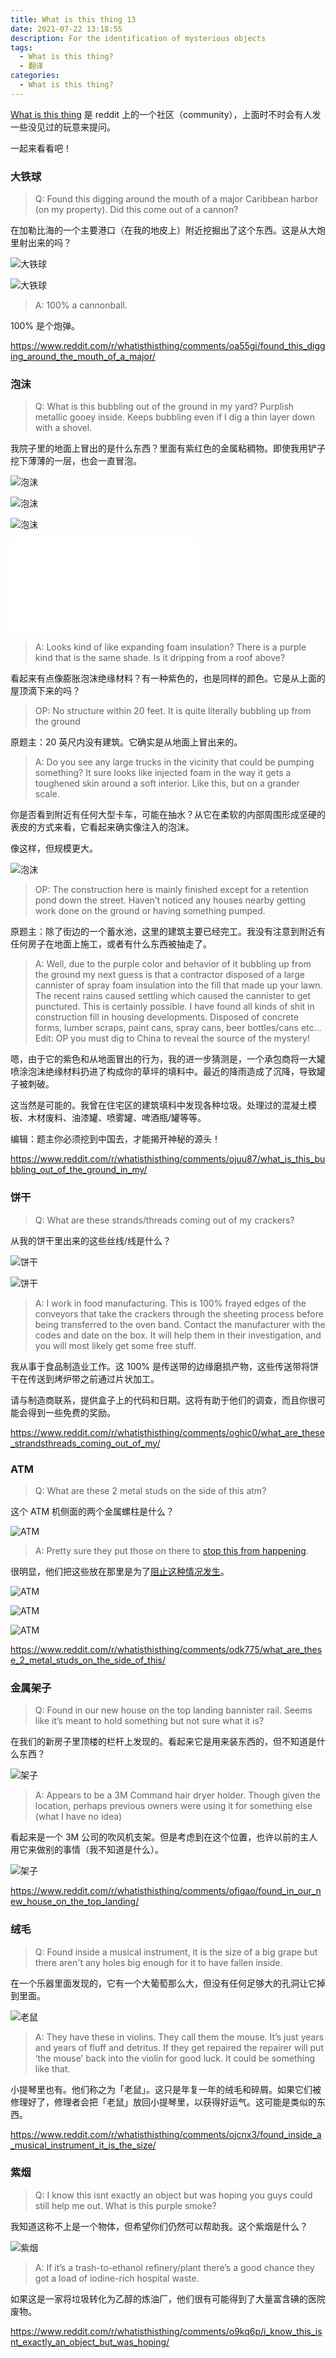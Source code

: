 ```yaml
---
title: What is this thing 13
date: 2021-07-22 13:18:55
description: For the identification of mysterious objects
tags:
  - What is this thing?
  - 翻译
categories:
  - What is this thing?
---
```

[What is this thing](https://www.reddit.com/r/whatisthisthing/) 是 reddit 上的一个社区（community），上面时不时会有人发一些没见过的玩意来提问。

一起来看看吧！

<!-- more -->

### 大铁球

> Q: Found this digging around the mouth of a major Caribbean harbor (on my property). Did this come out of a cannon?

在加勒比海的一个主要港口（在我的地皮上）附近挖掘出了这个东西。这是从大炮里射出来的吗？

![大铁球](https://cdn.jsdelivr.net/gh/AemonCao/AemonCao.github.io@master/source/_posts/whatisthisthing-13/大铁球.jpg)

![大铁球](https://cdn.jsdelivr.net/gh/AemonCao/AemonCao.github.io@master/source/_posts/whatisthisthing-13/大铁球2.jpg)

> A: 100% a cannonball.

100% 是个炮弹。

<https://www.reddit.com/r/whatisthisthing/comments/oa55gi/found_this_digging_around_the_mouth_of_a_major/>

### 泡沫

> Q: What is this bubbling out of the ground in my yard? Purplish metallic gooey inside. Keeps bubbling even if I dig a thin layer down with a shovel.

我院子里的地面上冒出的是什么东西？里面有紫红色的金属粘稠物。即使我用铲子挖下薄薄的一层，也会一直冒泡。

![泡沫](https://cdn.jsdelivr.net/gh/AemonCao/AemonCao.github.io@master/source/_posts/whatisthisthing-13/泡沫1.jpg)

![泡沫](https://cdn.jsdelivr.net/gh/AemonCao/AemonCao.github.io@master/source/_posts/whatisthisthing-13/泡沫2.jpg)

![泡沫](https://cdn.jsdelivr.net/gh/AemonCao/AemonCao.github.io@master/source/_posts/whatisthisthing-13/泡沫3.jpg)

<iframe src="//player.bilibili.com/player.html?aid=716812906&bvid=BV1GX4y1c7rf&cid=374491892&page=1" scrolling="no" border="0" frameborder="no" framespacing="0" allowfullscreen="true"> </iframe>

> A: Looks kind of like expanding foam insulation? There is a purple kind that is the same shade. Is it dripping from a roof above?

看起来有点像膨胀泡沫绝缘材料？有一种紫色的，也是同样的颜色。它是从上面的屋顶滴下来的吗？

> OP: No structure within 20 feet. It is quite literally bubbling up from the ground

原题主：20 英尺内没有建筑。它确实是从地面上冒出来的。

> A: Do you see any large trucks in the vicinity that could be pumping something? It sure looks like injected foam in the way it gets a toughened skin around a soft interior.
> Like this, but on a grander scale.

你是否看到附近有任何大型卡车，可能在抽水？从它在柔软的内部周围形成坚硬的表皮的方式来看，它看起来确实像注入的泡沫。

像这样，但规模更大。

![泡沫](https://cdn.jsdelivr.net/gh/AemonCao/AemonCao.github.io@master/source/_posts/whatisthisthing-13/泡沫4.jpg)

> OP: The construction here is mainly finished except for a retention pond down the street. Haven’t noticed any houses nearby getting work done on the ground or having something pumped.

原题主：除了街边的一个蓄水池，这里的建筑主要已经完工。我没有注意到附近有任何房子在地面上施工，或者有什么东西被抽走了。

> A: Well, due to the purple color and behavior of it bubbling up from the ground my next guess is that a contractor disposed of a large cannister of spray foam insulation into the fill that made up your lawn. The recent rains caused settling which caused the cannister to get punctured.
> This is certainly possible. I have found all kinds of shit in construction fill in housing developments. Disposed of concrete forms, lumber scraps, paint cans, spray cans, beer bottles/cans etc...
> Edit: OP you must dig to China to reveal the source of the mystery!

嗯，由于它的紫色和从地面冒出的行为，我的进一步猜测是，一个承包商将一大罐喷涂泡沫绝缘材料扔进了构成你的草坪的填料中。最近的降雨造成了沉降，导致罐子被刺破。

这当然是可能的。我曾在住宅区的建筑填料中发现各种垃圾。处理过的混凝土模板、木材废料、油漆罐、喷雾罐、啤酒瓶/罐等等。

编辑：题主你必须挖到中国去，才能揭开神秘的源头！

<https://www.reddit.com/r/whatisthisthing/comments/ojuu87/what_is_this_bubbling_out_of_the_ground_in_my/>

### 饼干

> Q: What are these strands/threads coming out of my crackers?

从我的饼干里出来的这些丝线/线是什么？

![饼干](https://cdn.jsdelivr.net/gh/AemonCao/AemonCao.github.io@master/source/_posts/whatisthisthing-13/饼干.jpg)

![饼干](https://cdn.jsdelivr.net/gh/AemonCao/AemonCao.github.io@master/source/_posts/whatisthisthing-13/饼干2.jpg)

> A: I work in food manufacturing. This is 100% frayed edges of the conveyors that take the crackers through the sheeting process before being transferred to the oven band.
> Contact the manufacturer with the codes and date on the box. It will help them in their investigation, and you will most likely get some free stuff.

我从事于食品制造业工作。这 100% 是传送带的边缘磨损产物，这些传送带将饼干在传送到烤炉带之前通过片状加工。

请与制造商联系，提供盒子上的代码和日期。这将有助于他们的调查，而且你很可能会得到一些免费的奖励。

<https://www.reddit.com/r/whatisthisthing/comments/oghic0/what_are_these_strandsthreads_coming_out_of_my/>

### ATM

> Q: What are these 2 metal studs on the side of this atm?

这个 ATM 机侧面的两个金属螺柱是什么？

![ATM](https://cdn.jsdelivr.net/gh/AemonCao/AemonCao.github.io@master/source/_posts/whatisthisthing-13/ATM.jpg)

> A: Pretty sure they put those on there to [stop this from happening](https://www.nwcu.com/learn/how-spot-atm-skimmer).

很明显，他们把这些放在那里是为了[阻止这种情况发生](https://www.nwcu.com/learn/how-spot-atm-skimmer)。

![ATM](https://cdn.jsdelivr.net/gh/AemonCao/AemonCao.github.io@master/source/_posts/whatisthisthing-13/ATM1.jpg)

![ATM](https://cdn.jsdelivr.net/gh/AemonCao/AemonCao.github.io@master/source/_posts/whatisthisthing-13/ATM2.png)

![ATM](https://cdn.jsdelivr.net/gh/AemonCao/AemonCao.github.io@master/source/_posts/whatisthisthing-13/ATM3.png)

<https://www.reddit.com/r/whatisthisthing/comments/odk775/what_are_these_2_metal_studs_on_the_side_of_this/>

### 金属架子

> Q: Found in our new house on the top landing bannister rail. Seems like it’s meant to hold something but not sure what it is?

在我们的新房子里顶楼的栏杆上发现的。看起来它是用来装东西的，但不知道是什么东西？

![架子](https://cdn.jsdelivr.net/gh/AemonCao/AemonCao.github.io@master/source/_posts/whatisthisthing-13/架子.jpg)

> A: Appears to be a 3M Command hair dryer holder. Though given the location, perhaps previous owners were using it for something else (what I have no idea)

看起来是一个 3M 公司的吹风机支架。但是考虑到在这个位置，也许以前的主人用它来做别的事情（我不知道是什么）。

![架子](https://cdn.jsdelivr.net/gh/AemonCao/AemonCao.github.io@master/source/_posts/whatisthisthing-13/架子2.jpg)

<https://www.reddit.com/r/whatisthisthing/comments/ofigao/found_in_our_new_house_on_the_top_landing/>

### 绒毛

> Q: Found inside a musical instrument, it is the size of a big grape but there aren't any holes big enough for it to have fallen inside.

在一个乐器里面发现的，它有一个大葡萄那么大，但没有任何足够大的孔洞让它掉到里面。

![老鼠](https://cdn.jsdelivr.net/gh/AemonCao/AemonCao.github.io@master/source/_posts/whatisthisthing-13/老鼠.jpg)

> A: They have these in violins. They call them the mouse. It’s just years and years of fluff and detritus. If they get repaired the repairer will put ‘the mouse’ back into the violin for good luck. It could be something like that.

小提琴里也有。他们称之为「老鼠」。这只是年复一年的绒毛和碎屑。如果它们被修理好了，修理者会把「老鼠」放回小提琴里，以获得好运气。这可能是类似的东西。

<https://www.reddit.com/r/whatisthisthing/comments/ojcnx3/found_inside_a_musical_instrument_it_is_the_size/>

### 紫烟

> Q: I know this isnt exactly an object but was hoping you guys could still help me out. What is this purple smoke?

我知道这称不上是一个物体，但希望你们仍然可以帮助我。这个紫烟是什么？

![紫烟](https://cdn.jsdelivr.net/gh/AemonCao/AemonCao.github.io@master/source/_posts/whatisthisthing-13/紫烟.jpg)

> A: If it’s a trash-to-ethanol refinery/plant there’s a good chance they got a load of iodine-rich hospital waste.

如果这是一家将垃圾转化为乙醇的炼油厂，他们很有可能得到了大量富含碘的医院废物。

<https://www.reddit.com/r/whatisthisthing/comments/o9kq6p/i_know_this_isnt_exactly_an_object_but_was_hoping/>
